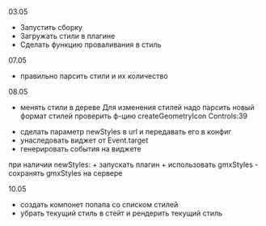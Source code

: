 03.05
+ Запустить сборку
+ Загружать стили в плагине
+ Сделать функцию проваливания в стиль

07.05
+ правильно парсить стили и их количество

08.05
- менять стили в дереве
Для изменения стилей надо парсить новый формат стилей
проверить ф-цию createGeometryIcon Controls:39

+ сделать параметр newStyles в url и передавать его в конфиг
+ унаследовать виджет от Event.target
+ генерировать события на виджете

при наличии newStyles:
    + запускать плагин
    + использовать gmxStyles
    - сохранять gmxStyles на сервере

10.05
- создать компонет попапа со списком стилей
- убрать текущий стиль в стейт и рендерить текущий стиль
